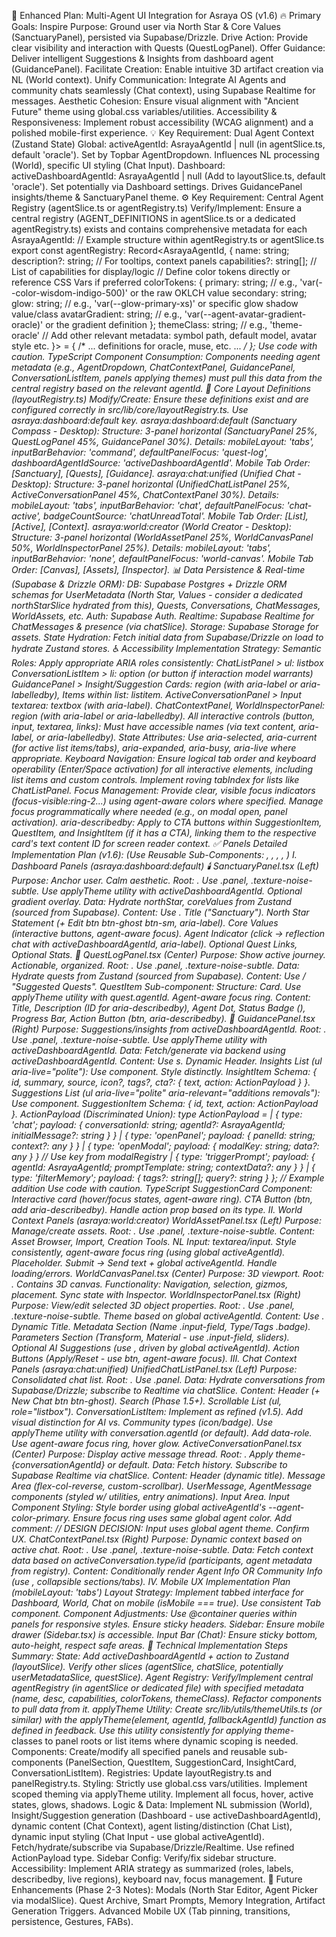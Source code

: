 🧭 Enhanced Plan: Multi-Agent UI Integration for Asraya OS (v1.6)
🔥 Primary Goals:
Inspire Purpose: Ground user via North Star & Core Values (SanctuaryPanel), persisted via Supabase/Drizzle.
Drive Action: Provide clear visibility and interaction with Quests (QuestLogPanel).
Offer Guidance: Deliver intelligent Suggestions & Insights from dashboard agent (GuidancePanel).
Facilitate Creation: Enable intuitive 3D artifact creation via NL (World context).
Unify Communication: Integrate AI Agents and community chats seamlessly (Chat context), using Supabase Realtime for messages.
Aesthetic Cohesion: Ensure visual alignment with "Ancient Future" theme using global.css variables/utilities.
Accessibility & Responsiveness: Implement robust accessibility (WCAG alignment) and a polished mobile-first experience.
💡 Key Requirement: Dual Agent Context (Zustand State)
Global: activeAgentId: AsrayaAgentId | null (in agentSlice.ts, default 'oracle'). Set by Topbar AgentDropdown. Influences NL processing (World), specific UI styling (Chat Input).
Dashboard: activeDashboardAgentId: AsrayaAgentId | null (Add to layoutSlice.ts, default 'oracle'). Set potentially via Dashboard settings. Drives GuidancePanel insights/theme & SanctuaryPanel theme.
⚙️ Key Requirement: Central Agent Registry (agentSlice.ts or agentRegistry.ts)
Verify/Implement: Ensure a central registry (AGENT_DEFINITIONS in agentSlice.ts or a dedicated agentRegistry.ts) exists and contains comprehensive metadata for each AsrayaAgentId:
// Example structure within agentRegistry.ts or agentSlice.ts
export const agentRegistry: Record<AsrayaAgentId, {
  name: string;
  description?: string; // For tooltips, context panels
  capabilities?: string[]; // List of capabilities for display/logic
  // Define color tokens directly or reference CSS Vars if preferred
  colorTokens: {
    primary: string; // e.g., 'var(--color-wisdom-indigo-500)' or the raw OKLCH value
    secondary: string;
    glow: string; // e.g., 'var(--glow-primary-xs)' or specific glow shadow value/class
    avatarGradient: string; // e.g., 'var(--agent-avatar-gradient-oracle)' or the gradient definition
  };
  themeClass: string; // e.g., 'theme-oracle'
  // Add other relevant metadata: symbol path, default model, avatar style etc.
}> = { /* ... definitions for oracle, muse, etc. ... */ };
Use code with caution.
TypeScript
Component Consumption: Components needing agent metadata (e.g., AgentDropdown, ChatContextPanel, GuidancePanel, ConversationListItem, panels applying themes) must pull this data from the central registry based on the relevant agentId.
🧱 Core Layout Definitions (layoutRegistry.ts)
Modify/Create: Ensure these definitions exist and are configured correctly in src/lib/core/layoutRegistry.ts. Use asraya:dashboard:default key.
asraya:dashboard:default (Sanctuary Compass - Desktop):
Structure: 3-panel horizontal (SanctuaryPanel 25%, QuestLogPanel 45%, GuidancePanel 30%).
Details: mobileLayout: 'tabs', inputBarBehavior: 'command', defaultPanelFocus: 'quest-log', dashboardAgentIdSource: 'activeDashboardAgentId'.
Mobile Tab Order: [Sanctuary], [Quests], [Guidance].
asraya:chat:unified (Unified Chat - Desktop):
Structure: 3-panel horizontal (UnifiedChatListPanel 25%, ActiveConversationPanel 45%, ChatContextPanel 30%).
Details: mobileLayout: 'tabs', inputBarBehavior: 'chat', defaultPanelFocus: 'chat-active', badgeCountSource: 'chatUnreadTotal'.
Mobile Tab Order: [List], [Active], [Context].
asraya:world:creator (World Creator - Desktop):
Structure: 3-panel horizontal (WorldAssetPanel 25%, WorldCanvasPanel 50%, WorldInspectorPanel 25%).
Details: mobileLayout: 'tabs', inputBarBehavior: 'none', defaultPanelFocus: 'world-canvas'.
Mobile Tab Order: [Canvas], [Assets], [Inspector].
📊 Data Persistence & Real-time (Supabase & Drizzle ORM):
DB: Supabase Postgres + Drizzle ORM schemas for UserMetadata (North Star, Values - consider a dedicated northStarSlice hydrated from this), Quests, Conversations, ChatMessages, WorldAssets, etc.
Auth: Supabase Auth.
Realtime: Supabase Realtime for ChatMessages & presence (via chatSlice).
Storage: Supabase Storage for assets.
State Hydration: Fetch initial data from Supabase/Drizzle on load to hydrate Zustand stores.
♿ Accessibility Implementation Strategy:
Semantic Roles: Apply appropriate ARIA roles consistently:
ChatListPanel > ul: listbox
ConversationListItem > li: option (or button if interaction model warrants)
GuidancePanel > Insight/Suggestion Cards: region (with aria-label or aria-labelledby), Items within list: listitem.
ActiveConversationPanel > Input textarea: textbox (with aria-label).
ChatContextPanel, WorldInspectorPanel: region (with aria-label or aria-labelledby).
All interactive controls (button, input, textarea, links): Must have accessible names (via text content, aria-label, or aria-labelledby).
State Attributes: Use aria-selected, aria-current (for active list items/tabs), aria-expanded, aria-busy, aria-live where appropriate.
Keyboard Navigation: Ensure logical tab order and keyboard operability (Enter/Space activation) for all interactive elements, including list items and custom controls. Implement roving tabIndex for lists like ChatListPanel.
Focus Management: Provide clear, visible focus indicators (focus-visible:ring-2...) using agent-aware colors where specified. Manage focus programmatically where needed (e.g., on modal open, panel activation).
aria-describedby: Apply to CTA buttons within SuggestionItem, QuestItem, and InsightItem (if it has a CTA), linking them to the respective card's text content ID for screen reader context.
✅ Panels Detailed Implementation Plan (v1.6):
(Use Reusable Sub-Components: <PanelSection>, <QuestItem>, <SuggestionCard>, <InsightCard>, <ConversationListItem>)
I. Dashboard Panels (asraya:dashboard:default)
🕯️ SanctuaryPanel.tsx (Left)
Purpose: Anchor user. Calm aesthetic.
Root: <Panel>. Use .panel, .texture-noise-subtle. Use applyTheme utility with activeDashboardAgentId. Optional gradient overlay.
Data: Hydrate northStar, coreValues from Zustand (sourced from Supabase).
Content: Use <PanelSection>. Title ("Sanctuary"). North Star Statement (+ Edit btn btn-ghost btn-sm, aria-label). Core Values (interactive buttons, agent-aware focus). Agent Indicator (click -> reflection chat with activeDashboardAgentId, aria-label). Optional Quest Links, Optional Stats.
🧭 QuestLogPanel.tsx (Center)
Purpose: Show active journey. Actionable, organized.
Root: <Panel>. Use .panel, .texture-noise-subtle.
Data: Hydrate quests from Zustand (sourced from Supabase).
Content: Use <PanelSection title="Active Quests"> / "Suggested Quests".
QuestItem Sub-component:
Structure: Card. Use applyTheme utility with quest.agentId. Agent-aware focus ring.
Content: Title, Description (ID for aria-describedby), Agent Dot, Status Badge (<span class="badge badge-...">), Progress Bar, Action Button (btn, aria-describedby).
🧠 GuidancePanel.tsx (Right)
Purpose: Suggestions/insights from activeDashboardAgentId.
Root: <Panel>. Use .panel, .texture-noise-subtle. Use applyTheme utility with activeDashboardAgentId.
Data: Fetch/generate via backend using activeDashboardAgentId.
Content: Use <PanelSection>s. Dynamic Header.
Insights List (ul aria-live="polite"): Use <InsightCard> component. Style distinctly.
InsightItem Schema: { id, summary, source, icon?, tags?, cta?: { text, action: ActionPayload } }.
Suggestions List (ul aria-live="polite" aria-relevant="additions removals"): Use <SuggestionCard> component.
SuggestionItem Schema: { id, text, action: ActionPayload }.
ActionPayload (Discriminated Union):
type ActionPayload =
  | { type: 'chat'; payload: { conversationId: string; agentId?: AsrayaAgentId; initialMessage?: string } }
  | { type: 'openPanel'; payload: { panelId: string; context?: any } }
  | { type: 'openModal'; payload: { modalKey: string; data?: any } } // Use key from modalRegistry
  | { type: 'triggerPrompt'; payload: { agentId: AsrayaAgentId; promptTemplate: string; contextData?: any } }
  | { type: 'filterMemory'; payload: { tags?: string[]; query?: string } }; // Example addition
Use code with caution.
TypeScript
SuggestionCard Component: Interactive card (hover/focus states, agent-aware ring). CTA Button (btn, add aria-describedby). Handle action prop based on its type.
II. World Context Panels (asraya:world:creator)
WorldAssetPanel.tsx (Left)
Purpose: Manage/create assets.
Root: <Panel>. Use .panel, .texture-noise-subtle.
Content: Asset Browser, Import, Creation Tools.
NL Input: textarea/input. Style consistently, agent-aware focus ring (using global activeAgentId). Placeholder. Submit -> Send text + global activeAgentId. Handle loading/errors.
WorldCanvasPanel.tsx (Center)
Purpose: 3D viewport.
Root: <Panel>. Contains 3D canvas.
Functionality: Navigation, selection, gizmos, placement. Sync state with Inspector.
WorldInspectorPanel.tsx (Right)
Purpose: View/edit selected 3D object properties.
Root: <Panel>. Use .panel, .texture-noise-subtle. Theme based on global activeAgentId.
Content: Use <PanelSection>. Dynamic Title. Metadata Section (Name .input-field, Type/Tags .badge). Parameters Section (Transform, Material - use .input-field, sliders). Optional AI Suggestions (use <SuggestionCard>, driven by global activeAgentId). Action Buttons (Apply/Reset - use btn, agent-aware focus).
III. Chat Context Panels (asraya:chat:unified)
UnifiedChatListPanel.tsx (Left)
Purpose: Consolidated chat list.
Root: <Panel>. Use .panel.
Data: Hydrate conversations from Supabase/Drizzle; subscribe to Realtime via chatSlice.
Content: Header (+ New Chat btn btn-ghost). Search (Phase 1.5+). Scrollable List (ul, role="listbox").
ConversationListItem: Implement as refined (v1.5). Add visual distinction for AI vs. Community types (icon/badge). Use applyTheme utility with conversation.agentId (or default). Add data-role. Use agent-aware focus ring, hover glow.
ActiveConversationPanel.tsx (Center)
Purpose: Display active message thread.
Root: <Panel>. Apply theme-{conversationAgentId} or default.
Data: Fetch history. Subscribe to Supabase Realtime via chatSlice.
Content: Header (dynamic title). Message Area (flex-col-reverse, custom-scrollbar). UserMessage, AgentMessage components (styled w/ utilities, entry animations). Input Area.
Input Component Styling: Style border using global activeAgentId's --agent-color-primary. Ensure focus ring uses same global agent color. Add comment: // DESIGN DECISION: Input uses global agent theme. Confirm UX.
ChatContextPanel.tsx (Right)
Purpose: Dynamic context based on active chat.
Root: <Panel>. Use .panel, .texture-noise-subtle.
Data: Fetch context data based on activeConversation.type/id (participants, agent metadata from registry).
Content: Conditionally render Agent Info OR Community Info (use <PanelSection>, collapsible sections/tabs).
IV. Mobile UX Implementation Plan (mobileLayout: 'tabs')
Layout Strategy: Implement tabbed interface for Dashboard, World, Chat on mobile (isMobile === true). Use consistent Tab component.
Component Adjustments: Use @container queries within panels for responsive styles. Ensure sticky headers.
Sidebar: Ensure mobile drawer (Sidebar.tsx) is accessible.
Input Bar (Chat): Ensure sticky bottom, auto-height, respect safe areas.
🔧 Technical Implementation Steps Summary:
State: Add activeDashboardAgentId + action to Zustand (layoutSlice). Verify other slices (agentSlice, chatSlice, potentially userMetadataSlice, questSlice).
Agent Registry: Verify/Implement central agentRegistry (in agentSlice or dedicated file) with specified metadata (name, desc, capabilities, colorTokens, themeClass). Refactor components to pull data from it.
applyTheme Utility: Create src/lib/utils/themeUtils.ts (or similar) with the applyTheme(element, agentId, fallbackAgentId) function as defined in feedback. Use this utility consistently for applying theme-* classes to panel roots or list items where dynamic scoping is needed.
Components: Create/modify all specified panels and reusable sub-components (PanelSection, QuestItem, SuggestionCard, InsightCard, ConversationListItem).
Registries: Update layoutRegistry.ts and panelRegistry.ts.
Styling: Strictly use global.css vars/utilities. Implement scoped theming via applyTheme utility. Implement all focus, hover, active states, glows, shadows.
Logic & Data: Implement NL submission (World), Insight/Suggestion generation (Dashboard - use activeDashboardAgentId), dynamic content (Chat Context), agent listing/distinction (Chat List), dynamic input styling (Chat Input - use global activeAgentId). Fetch/hydrate/subscribe via Supabase/Drizzle/Realtime. Use refined ActionPayload type.
Sidebar Config: Verify/fix sidebar structure.
Accessibility: Implement ARIA strategy as summarized (roles, labels, describedby, live regions), keyboard nav, focus management.
🧠 Future Enhancements (Phase 2-3 Notes):
Modals (North Star Editor, Agent Picker via modalSlice).
Quest Archive, Smart Prompts, Memory Integration, Artifact Generation Triggers.
Advanced Mobile UX (Tab pinning, transitions, persistence, Gestures, FABs).
